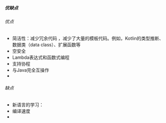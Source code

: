 ##### 优缺点
###### 优点
-   简洁性：减少冗余代码 ，减少了大量的模板代码。例如，Kotlin的类型推断、数据类（data class）、扩展函数等
-   空安全
-   Lambda表达式和函数式编程
-   支持协程
-   与Java完全互操作
-   

###### 缺点
-   新语言的学习：
-   编译速度
-   



